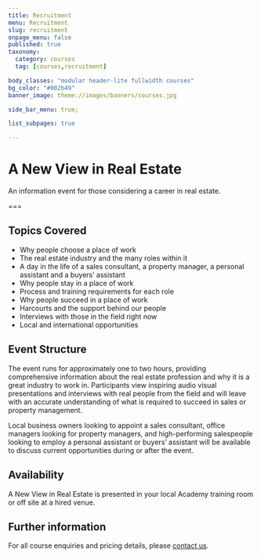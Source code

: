 ```yaml
---
title: Recruitment
menu: Recruitment
slug: recruitment
onpage_menu: false
published: true
taxonomy:
  category: courses
  tag: [courses,recruitment]

body_classes: "modular header-lite fullwidth courses"
bg_color: "#002b49"
banner_image: theme://images/banners/courses.jpg

side_bar_menu: true;

list_subpages: true

---
```


# A New View in Real Estate

An information event for those considering a career in real estate.

===

## Topics Covered
- Why people choose a place of work
- The real estate industry and the many roles within it
- A day in the life of a sales consultant, a property manager, a personal assistant and a buyers’ assistant
- Why people stay in a place of work
- Process and training requirements for each role
- Why people succeed in a place of work
- Harcourts and the support behind our people
- Interviews with those in the field right now
- Local and international opportunities

## Event Structure
The event runs for approximately one to two hours, providing comprehensive information about the real estate profession and why it is a great industry to work in. Participants view inspiring audio visual presentations and interviews with real people from the field and will leave with an accurate understanding of what is required to succeed in sales or property management.

Local business owners looking to appoint a sales consultant, office managers looking for property managers, and high-performing salespeople looking to employ a personal assistant or buyers’ assistant will be available to discuss current opportunities during or after the event.

## Availability
A New View in Real Estate is presented in your local Academy training room or off site at a hired venue.

## Further information
For all course enquiries and pricing details, please [contact us](/about-us/contact-us).
